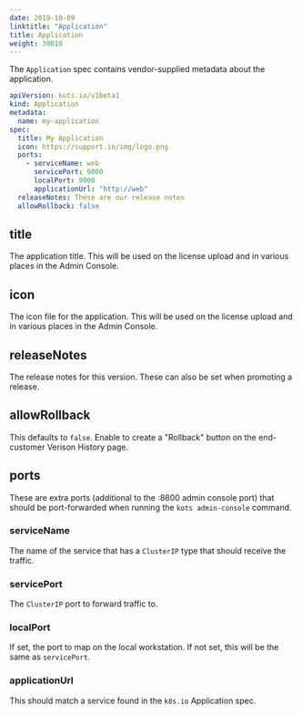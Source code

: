 ```yaml
---
date: 2019-10-09
linktitle: "Application"
title: Application
weight: 30010
---
```


The `Application` spec contains vendor-supplied metadata about the application.

```yaml
apiVersion: kots.io/v1beta1
kind: Application
metadata:
  name: my-application
spec:
  title: My Application
  icon: https://support.io/img/logo.png
  ports:
    - serviceName: web
      servicePort: 9000
      localPort: 9000
      applicationUrl: "http://web"
  releaseNotes: These are our release notes
  allowRollback: false
```

## title
The application title. This will be used on the license upload and in various places in the Admin Console.

## icon
The icon file for the application. This will be used on the license upload and in various places in the Admin Console.

## releaseNotes
The release notes for this version. These can also be set when promoting a release.

## allowRollback
This defaults to `false`. Enable to create a "Rollback" button on the end-customer Verison History page.

## ports
These are extra ports (additional to the :8800 admin console port) that should be port-forwarded when running the `kots admin-console` command.

### serviceName
The name of the service that has a `ClusterIP` type that should receive the traffic.

### servicePort
The `ClusterIP` port to forward traffic to.

### localPort
If set, the port to map on the local workstation. If not set, this will be the same as `servicePort`.

### applicationUrl
This should match a service found in the `k8s.io` Application spec.

